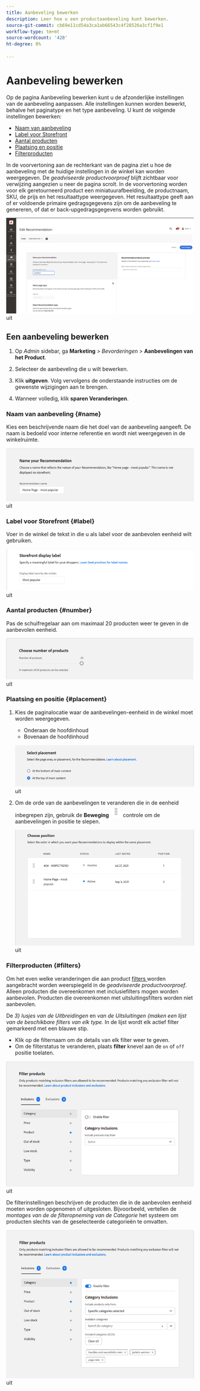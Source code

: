 ```yaml
---
title: Aanbeveling bewerken
description: Leer hoe u een productaanbeveling kunt bewerken.
source-git-commit: cb69e11cd54a3ca1ab66543c4f28526a3cf1f9e1
workflow-type: tm+mt
source-wordcount: '428'
ht-degree: 0%

---
```


# Aanbeveling bewerken

Op de pagina Aanbeveling bewerken kunt u de afzonderlijke instellingen van de aanbeveling aanpassen. Alle instellingen kunnen worden bewerkt, behalve het paginatype en het type aanbeveling. U kunt de volgende instellingen bewerken:

- [Naam van aanbeveling](#name)
- [Label voor Storefront](#label)
- [Aantal producten](#number)
- [Plaatsing en positie](#placement)
- [Filterproducten](#filters)

In de voorvertoning aan de rechterkant van de pagina ziet u hoe de aanbeveling met de huidige instellingen in de winkel kan worden weergegeven. De _geadviseerde productvoorproef_ blijft zichtbaar voor verwijzing aangezien u neer de pagina scrolt. In de voorvertoning worden voor elk geretourneerd product een miniatuurafbeelding, de productnaam, SKU, de prijs en het resultaattype weergegeven. Het resultaattype geeft aan of er voldoende primaire gedragsgegevens zijn om de aanbeveling te genereren, of dat er back-upgedragsgegevens worden gebruikt.

![ geeft Aanbevelingen ](assets/edit-recommendation.png) uit

## Een aanbeveling bewerken

1. Op _Admin_ sidebar, ga **Marketing** > _Bevorderingen_ > **Aanbevelingen van het Product**.

1. Selecteer de aanbeveling die u wilt bewerken.

1. Klik **uitgeven**. Volg vervolgens de onderstaande instructies om de gewenste wijzigingen aan te brengen.

1. Wanneer volledig, klik **sparen Veranderingen**.

### Naam van aanbeveling {#name}

Kies een beschrijvende naam die het doel van de aanbeveling aangeeft. De naam is bedoeld voor interne referentie en wordt niet weergegeven in de winkelruimte.

![ geef naam ](assets/edit-name.png) uit

### Label voor Storefront {#label}

Voer in de winkel de tekst in die u als label voor de aanbevolen eenheid wilt gebruiken.

![ geef etiket ](assets/edit-storefront-label.png) uit

### Aantal producten {#number}

Pas de schuifregelaar aan om maximaal 20 producten weer te geven in de aanbevolen eenheid.

![ geef aantal producten ](assets/edit-number-of-products.png) uit

### Plaatsing en positie {#placement}

1. Kies de paginalocatie waar de aanbevelingen-eenheid in de winkel moet worden weergegeven.

   - Onderaan de hoofdinhoud
   - Bovenaan de hoofdinhoud

   ![ geef plaatsing ](assets/edit-placement.png) uit

1. Om de orde van de aanbevelingen te veranderen die in de eenheid inbegrepen zijn, gebruik de **Beweging** ![ de selecteur van de Beweging ](assets/icon-move.png) controle om de aanbevelingen in positie te slepen.

   ![ geeft positie ](assets/edit-position.png) uit

### Filterproducten {#filters}

Om het even welke veranderingen die aan product [ filters ](filters.md) worden aangebracht worden weerspiegeld in de _geadviseerde productvoorproef_. Alleen producten die overeenkomen met inclusiefilters mogen worden aanbevolen. Producten die overeenkomen met uitsluitingsfilters worden niet aanbevolen.

De _3&rbrace; lusjes van de Uitbreidingen_ en _van de Uitsluitingen &lbrace;maken een lijst van de beschikbare filters van elk type._ In de lijst wordt elk actief filter gemarkeerd met een blauwe stip.

- Klik op de filternaam om de details van elk filter weer te geven.
- Om de filterstatus te veranderen, plaats **filter** knevel aan de `on` of `off` positie toelaten.

![ geeft filters ](assets/edit-filters.png) uit

De filterinstellingen beschrijven de producten die in de aanbevolen eenheid moeten worden opgenomen of uitgesloten. Bijvoorbeeld, vertellen de _montages van de de filteropneming van de Categorie_ het systeem om producten slechts van de geselecteerde categorieën te omvatten.

![ geef categoriefilter ](assets/edit-filter-category.png) uit
